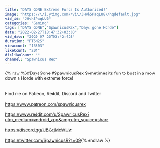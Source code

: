 ```yaml
---
title: "DAYS GONE Extreme Force Is Authorized!"
image: "https:\/\/i.ytimg.com\/vi\/JHvh5PaqLU8\/hqdefault.jpg"
vid_id: "JHvh5PaqLU8"
categories: "Gaming"
tags: ["DAYS GONE","SpawnicusRex","Days gone Horde"]
date: "2022-02-27T18:47:32+03:00"
vid_date: "2020-07-23T03:42:42Z"
duration: "PT6M2S"
viewcount: "13303"
likeCount: "204"
dislikeCount: ""
channel: "Spawnicus Rex"
---
```

{% raw %}#DaysGone #SpawnicusRex Sometimes its fun to bust in a mow down a Horde with extreme force!<br /><br /><br />Find me on Patreon, Reddit, Discord and Twitter<br /><br /><a rel="nofollow" target="blank" href="https://www.patreon.com/spawnicusrex">https://www.patreon.com/spawnicusrex</a><br /><br /><a rel="nofollow" target="blank" href="https://www.reddit.com/u/SpawnicusRex?utm_medium=android_app&amp;utm_source=share">https://www.reddit.com/u/SpawnicusRex?utm_medium=android_app&amp;utm_source=share</a> <br /><br /><a rel="nofollow" target="blank" href="https://discord.gg/UBGxjMcWUw">https://discord.gg/UBGxjMcWUw</a> <br /><br /><a rel="nofollow" target="blank" href="https://twitter.com/SpawnicusR?s=09">https://twitter.com/SpawnicusR?s=09</a>{% endraw %}
